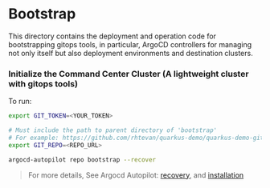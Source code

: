 # Bootstrap
This directory contains the deployment and operation code for bootstrapping gitops tools, in particular, ArgoCD controllers for managing not only itself but also deployment environments and destination clusters. 

### Initialize the Command Center Cluster (A lightweight cluster with gitops tools)
To run:
```bash
export GIT_TOKEN=<YOUR_TOKEN>

# Must include the path to parent directory of 'bootstrap'
# For example: https://github.com/rhtevan/quarkus-demo/quarkus-demo-gitops
export GIT_REPO=<REPO_URL>

argocd-autopilot repo bootstrap --recover
```
> For more details, See Argocd Autopilot: [recovery](https://argocd-autopilot.readthedocs.io/en/stable/Getting-Started/#recovering-argo-cd-from-an-existing-repository?target=_blank), and [installation](https://argocd-autopilot.readthedocs.io/en/stable/Installation-Guide/#linux-and-wsl-using-curl)
